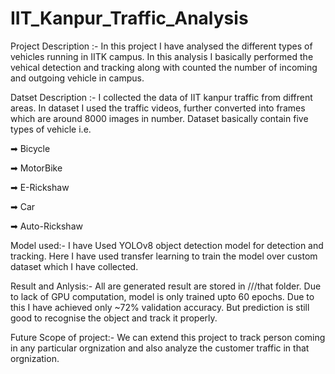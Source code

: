 # IIT_Kanpur_Traffic_Analysis

Project Description :- In this project I have analysed the different types of vehicles running in IITK campus. In this analysis I basically performed the vehical detection and tracking along with counted the number of incoming and outgoing vehicle in campus.

Datset Description :- I collected the data of IIT kanpur traffic from diffrent areas. In dataset I used the traffic videos, further converted into frames which are around 8000 images in number. Dataset basically contain five types of vehicle i.e.

➡ Bicycle

➡ MotorBike

➡ E-Rickshaw

➡ Car

➡ Auto-Rickshaw

Model used:- I have Used YOLOv8 object detection model for detection and tracking. Here I have used transfer learning to train the model over custom dataset which I have collected.

Result and Anlysis:- All are generated result are stored in ///that folder. Due to lack of GPU computation, model is only trained upto 60 epochs. Due to this I have achieved only ~72% validation accuracy. But prediction is still good to recognise the object and track it properly.

Future Scope of project:- We can extend this project to track person coming in any particular orgnization and also analyze the customer traffic in that orgnization.
